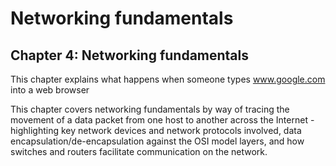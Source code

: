 # Networking fundamentals

## Chapter 4: Networking fundamentals <a href="#chapter-4-networking-fundamentals" id="chapter-4-networking-fundamentals"></a>

This chapter explains what happens when someone types www.google.com into a web browser

This chapter covers networking fundamentals by way of tracing the movement of a data packet from one host to another across the Internet - highlighting key network devices and network protocols involved, data encapsulation/de-encapsulation against the OSI model layers, and how switches and routers facilitate communication on the network.
